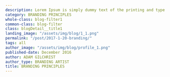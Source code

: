 ```yaml
---
description: Lorem Ipsum is simply dummy text of the printing and type setting industry. Dummy text of the...
category: BRANDING PRINCIPLES
whole-class: blog-filter1
common-class: blog-filter
class: blogDetail__title1
landing_image: "/assets/img/blog/1_1.png"
permalink: "/post/2017-1-20-branding/"
tags: all
author_image: "/assets/img/blog/profile_1.png"
published-date: December 2016
author: ADAM GILCHRIST
author_type: BRANDING ARTIST
title: BRANDING PRINCIPLES
---
```


